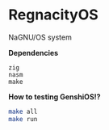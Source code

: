 # RegnacityOS
NaGNU/OS system

**Dependencies**
```
zig
nasm
make
```

**How to testing GenshiOS!?**
``` sh
make all
make run
```
